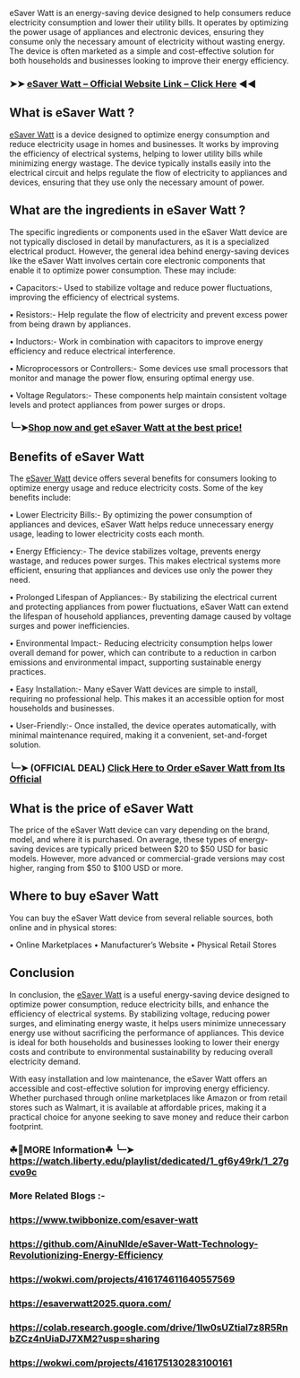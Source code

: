 eSaver Watt is an energy-saving device designed to help consumers reduce electricity consumption and lower their utility bills. It operates by optimizing the power usage of appliances and electronic devices, ensuring they consume only the necessary amount of electricity without wasting energy. The device is often marketed as a simple and cost-effective solution for both households and businesses looking to improve their energy efficiency.

### ➤➤ [eSaver Watt – Official Website Link – Click Here](https://watch.liberty.edu/playlist/dedicated/1_gf6y49rk/1_27gcvo9c) ◀◀

## What is eSaver Watt ?

[eSaver Watt](https://watch.liberty.edu/playlist/dedicated/1_gf6y49rk/1_27gcvo9c) is a device designed to optimize energy consumption and reduce electricity usage in homes and businesses. It works by improving the efficiency of electrical systems, helping to lower utility bills while minimizing energy wastage. The device typically installs easily into the electrical circuit and helps regulate the flow of electricity to appliances and devices, ensuring that they use only the necessary amount of power.


## What are the ingredients in eSaver Watt ?

The specific ingredients or components used in the eSaver Watt device are not typically disclosed in detail by manufacturers, as it is a specialized electrical product. However, the general idea behind energy-saving devices like the eSaver Watt involves certain core electronic components that enable it to optimize power consumption. These may include:

•	Capacitors:- Used to stabilize voltage and reduce power fluctuations, improving the efficiency of electrical systems.

•	Resistors:- Help regulate the flow of electricity and prevent excess power from being drawn by appliances.

•	Inductors:- Work in combination with capacitors to improve energy efficiency and reduce electrical interference.

•	Microprocessors or Controllers:- Some devices use small processors that monitor and manage the power flow, ensuring optimal energy use.

•	Voltage Regulators:- These components help maintain consistent voltage levels and protect appliances from power surges or drops.

### ╰┈➤[Shop now and get eSaver Watt at the best price!](https://watch.liberty.edu/playlist/dedicated/1_gf6y49rk/1_27gcvo9c)

## Benefits of eSaver Watt

The [eSaver Watt](https://watch.liberty.edu/playlist/dedicated/1_gf6y49rk/1_27gcvo9c) device offers several benefits for consumers looking to optimize energy usage and reduce electricity costs. Some of the key benefits include:

•	Lower Electricity Bills:-  By optimizing the power consumption of appliances and devices, eSaver Watt helps reduce unnecessary energy usage, leading to lower electricity costs each month.

•	Energy Efficiency:-  The device stabilizes voltage, prevents energy wastage, and reduces power surges. This makes electrical systems more efficient, ensuring that appliances and devices use only the power they need.

•	Prolonged Lifespan of Appliances:-  By stabilizing the electrical current and protecting appliances from power fluctuations, eSaver Watt can extend the lifespan of household appliances, preventing damage caused by voltage surges and power inefficiencies.

•	Environmental Impact:-  Reducing electricity consumption helps lower overall demand for power, which can contribute to a reduction in carbon emissions and environmental impact, supporting sustainable energy practices.

•	Easy Installation:-  Many eSaver Watt devices are simple to install, requiring no professional help. This makes it an accessible option for most households and businesses.

•	User-Friendly:-  Once installed, the device operates automatically, with minimal maintenance required, making it a convenient, set-and-forget solution.

### ╰┈➤ (OFFICIAL DEAL) [Click Here to Order eSaver Watt from Its Official](https://watch.liberty.edu/playlist/dedicated/1_gf6y49rk/1_27gcvo9c)

## What is the price of eSaver Watt

The price of the eSaver Watt device can vary depending on the brand, model, and where it is purchased. On average, these types of energy-saving devices are typically priced between $20 to $50 USD for basic models. However, more advanced or commercial-grade versions may cost higher, ranging from $50 to $100 USD or more.

## Where to buy eSaver Watt

You can buy the eSaver Watt device from several reliable sources, both online and in physical stores:

•	Online Marketplaces
•	Manufacturer’s Website
•	Physical Retail Stores

## Conclusion

In conclusion, the [eSaver Watt](https://watch.liberty.edu/playlist/dedicated/1_gf6y49rk/1_27gcvo9c) is a useful energy-saving device designed to optimize power consumption, reduce electricity bills, and enhance the efficiency of electrical systems. By stabilizing voltage, reducing power surges, and eliminating energy waste, it helps users minimize unnecessary energy use without sacrificing the performance of appliances. This device is ideal for both households and businesses looking to lower their energy costs and contribute to environmental sustainability by reducing overall electricity demand.

With easy installation and low maintenance, the eSaver Watt offers an accessible and cost-effective solution for improving energy efficiency. Whether purchased through online marketplaces like Amazon or from retail stores such as Walmart, it is available at affordable prices, making it a practical choice for anyone seeking to save money and reduce their carbon footprint.

### ☘📣MORE Information☘ ╰┈➤ https://watch.liberty.edu/playlist/dedicated/1_gf6y49rk/1_27gcvo9c

### More Related Blogs :- 

### https://www.twibbonize.com/esaver-watt

### https://github.com/AinuNlde/eSaver-Watt-Technology-Revolutionizing-Energy-Efficiency

### https://wokwi.com/projects/416174611640557569

### https://esaverwatt2025.quora.com/

### https://colab.research.google.com/drive/1lw0sUZtial7z8R5RnbZCz4nUiaDJ7XM2?usp=sharing

### https://wokwi.com/projects/416175130283100161

